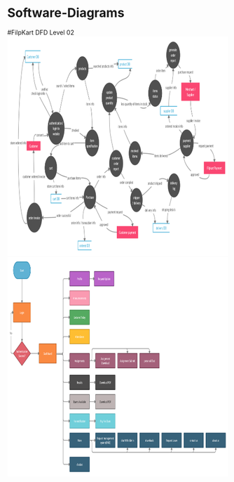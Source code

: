 # Software-Diagrams
#FilpKart DFD Level 02
<img src="Flipkart 2 level DFD.png" width="1000px" height="500">
<img src="AI University flow chart.png" width="1000px" height="500">
